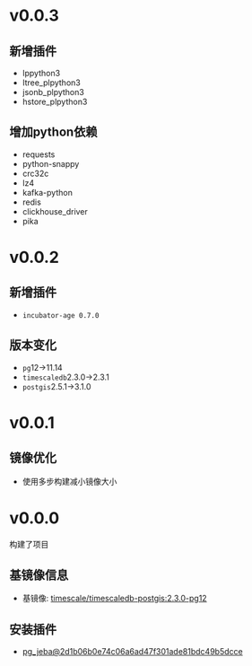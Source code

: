 # v0.0.3

## 新增插件

+ lppython3
+ ltree_plpython3
+ jsonb_plpython3
+ hstore_plpython3

## 增加python依赖

+ requests
+ python-snappy
+ crc32c
+ lz4
+ kafka-python
+ redis
+ clickhouse_driver
+ pika

# v0.0.2

## 新增插件

+ `incubator-age 0.7.0`

## 版本变化

+ `pg`12->11.14
+ `timescaledb`2.3.0->2.3.1
+ `postgis`2.5.1->3.1.0

# v0.0.1

## 镜像优化

+ 使用多步构建减小镜像大小

# v0.0.0

构建了项目

## 基镜像信息

+ 基镜像: [timescale/timescaledb-postgis:2.3.0-pg12](https://hub.docker.com/layers/timescale/timescaledb-postgis/2.3.0-pg12/images/sha256-7758704d4a1482f64178b3ec545a2a12111087a6b5b50ae2b9a091c2d529888c?context=explore)

## 安装插件

+ [pg_jeba@2d1b06b0e74c06a6ad47f301ade81bdc49b5dcce](https://github.com/jaiminpan/pg_jieba/tree/2d1b06b0e74c06a6ad47f301ade81bdc49b5dcce)